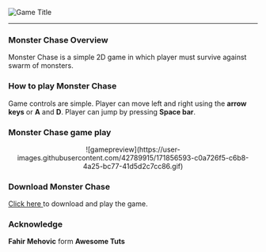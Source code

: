 
![Game Title](https://user-images.githubusercontent.com/42789915/171847527-990feb58-f741-4cd7-afb3-88efa1112fc9.jpg)

<hr>

### Monster Chase Overview

Monster Chase is a simple 2D game in which player must survive against swarm of monsters. 

### How to play Monster Chase

Game controls are simple. Player can move left and right using the **arrow keys** or **A** and **D**. Player can jump by pressing **Space bar**. 

### Monster Chase game play
<p align="center">
    ![gamepreview](https://user-images.githubusercontent.com/42789915/171856593-c0a726f5-c6b8-4a25-bc77-41d5d2c7cc86.gif)
</p>


### Download Monster Chase
[Click here  ](https://github.com/dinuka1998/monster-chase/tree/main/Downloads "Click here") to download and play the game.

### Acknowledge

**Fahir Mehovic** form **Awesome Tuts**

